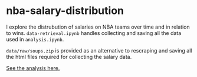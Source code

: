# nba-salary-distribution

I explore the distrubution of salaries on NBA teams over time and in relation to wins. `data-retrieval.ipynb` handles collecting and saving all the data used in `analysis.ipynb`.

`data/raw/soups.zip` is provided as an alternative to rescraping and saving all the html files required for collecting the salary data.

[See the analysis here.](analysis.ipynb`)